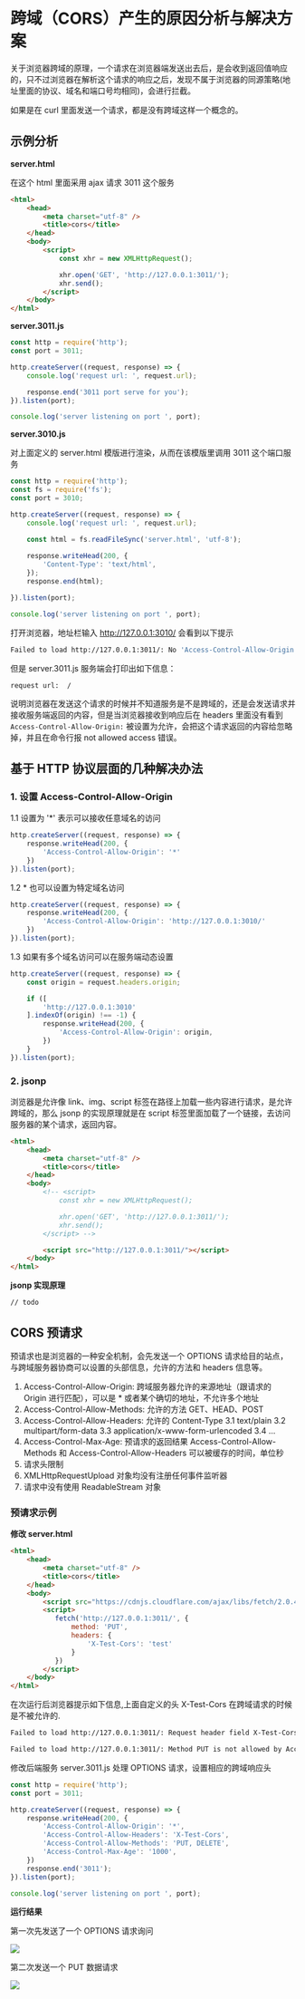 # 跨域（CORS）产生的原因分析与解决方案

关于浏览器跨域的原理，一个请求在浏览器端发送出去后，是会收到返回值响应的，只不过浏览器在解析这个请求的响应之后，发现不属于浏览器的同源策略(地址里面的协议、域名和端口号均相同)，会进行拦截。

如果是在 curl 里面发送一个请求，都是没有跨域这样一个概念的。

## 示例分析

**server.html**

在这个 html 里面采用 ajax 请求 3011 这个服务

```html
<html>
    <head>
        <meta charset="utf-8" />
        <title>cors</title>
    </head>
    <body>
        <script>
            const xhr = new XMLHttpRequest();

            xhr.open('GET', 'http://127.0.0.1:3011/');
            xhr.send();
        </script>
    </body>
</html>
```

**server.3011.js**

```js
const http = require('http');
const port = 3011;

http.createServer((request, response) => {
    console.log('request url: ', request.url);

    response.end('3011 port serve for you');
}).listen(port);

console.log('server listening on port ', port);
```

**server.3010.js**

对上面定义的 server.html 模版进行渲染，从而在该模版里调用 3011 这个端口服务

```js
const http = require('http');
const fs = require('fs');
const port = 3010;

http.createServer((request, response) => {
    console.log('request url: ', request.url);

    const html = fs.readFileSync('server.html', 'utf-8');
    
    response.writeHead(200, {
        'Content-Type': 'text/html',
    });
    response.end(html);

}).listen(port);

console.log('server listening on port ', port);
```

打开浏览器，地址栏输入 http://127.0.0.1:3010/ 会看到以下提示

```bash
Failed to load http://127.0.0.1:3011/: No 'Access-Control-Allow-Origin' header is present on the requested resource. Origin 'http://127.0.0.1:3010' is therefore not allowed access.
```

但是 server.3011.js 服务端会打印出如下信息： 

```
request url:  /
```

说明浏览器在发送这个请求的时候并不知道服务是不是跨域的，还是会发送请求并接收服务端返回的内容，但是当浏览器接收到响应后在 headers 里面没有看到 ``` Access-Control-Allow-Origin: ``` 被设置为允许，会把这个请求返回的内容给忽略掉，并且在命令行报 not allowed access 错误。

## 基于 HTTP 协议层面的几种解决办法

### 1. 设置 Access-Control-Allow-Origin

1.1 设置为 '*' 表示可以接收任意域名的访问

```js
http.createServer((request, response) => {
    response.writeHead(200, {
        'Access-Control-Allow-Origin': '*'
    })
}).listen(port);
```

1.2 * 也可以设置为特定域名访问

```js
http.createServer((request, response) => {
    response.writeHead(200, {
        'Access-Control-Allow-Origin': 'http://127.0.0.1:3010/'
    })
}).listen(port);
```

1.3 如果有多个域名访问可以在服务端动态设置

```js
http.createServer((request, response) => {
    const origin = request.headers.origin;

    if ([
        'http://127.0.0.1:3010'
    ].indexOf(origin) !== -1) {
        response.writeHead(200, {
            'Access-Control-Allow-Origin': origin,
        })
    }
}).listen(port);
```

### 2. jsonp

浏览器是允许像 link、img、script 标签在路径上加载一些内容进行请求，是允许跨域的，那么 jsonp 的实现原理就是在 script 标签里面加载了一个链接，去访问服务器的某个请求，返回内容。

```html
<html>
    <head>
        <meta charset="utf-8" />
        <title>cors</title>
    </head>
    <body>
        <!-- <script>
            const xhr = new XMLHttpRequest();

            xhr.open('GET', 'http://127.0.0.1:3011/');
            xhr.send();
        </script> -->

        <script src="http://127.0.0.1:3011/"></script>
    </body>
</html>
```

**jsonp 实现原理**

```
// todo
```

## CORS 预请求

预请求也是浏览器的一种安全机制，会先发送一个 OPTIONS 请求给目的站点，与跨域服务器协商可以设置的头部信息，允许的方法和 headers 信息等。

1. Access-Control-Allow-Origin: 跨域服务器允许的来源地址（跟请求的 Origin 进行匹配），可以是 * 或者某个确切的地址，不允许多个地址
2. Access-Control-Allow-Methods: 允许的方法 GET、HEAD、POST
3. Access-Control-Allow-Headers: 允许的 Content-Type
    3.1 text/plain
    3.2 multipart/form-data
    3.3 application/x-www-form-urlencoded
    3.4 ...
4. Access-Control-Max-Age: 预请求的返回结果 Access-Control-Allow-Methods 和 Access-Control-Allow-Headers 可以被缓存的时间，单位秒
5. 请求头限制
6. XMLHttpRequestUpload 对象均没有注册任何事件监听器
7. 请求中没有使用 ReadableStream 对象

### 预请求示例

**修改 server.html**

```html
<html>
    <head>
        <meta charset="utf-8" />
        <title>cors</title>
    </head>
    <body>
        <script src="https://cdnjs.cloudflare.com/ajax/libs/fetch/2.0.4/fetch.min.js"></script>
        <script>
           fetch('http://127.0.0.1:3011/', {
               method: 'PUT',
               headers: {
                   'X-Test-Cors': 'test'
               }
           })
        </script>
    </body>
</html>
```

在次运行后浏览器提示如下信息,上面自定义的头 X-Test-Cors 在跨域请求的时候是不被允许的.

```bash
Failed to load http://127.0.0.1:3011/: Request header field X-Test-Cors is not allowed by Access-Control-Allow-Headers in preflight response.
```

```bash
Failed to load http://127.0.0.1:3011/: Method PUT is not allowed by Access-Control-Allow-Methods in preflight response.
```

修改后端服务 server.3011.js 处理 OPTIONS 请求，设置相应的跨域响应头

```js
const http = require('http');
const port = 3011;

http.createServer((request, response) => {
    response.writeHead(200, {
        'Access-Control-Allow-Origin': '*',
        'Access-Control-Allow-Headers': 'X-Test-Cors',
        'Access-Control-Allow-Methods': 'PUT, DELETE',
        'Access-Control-Max-Age': '1000',
    })
    response.end('3011');
}).listen(port);

console.log('server listening on port ', port);
```

**运行结果**

第一次先发送了一个 OPTIONS 请求询问

![](./img/cors/cors2018072801.jpeg)

第二次发送一个 PUT 数据请求

![](./img/cors/cors2018072802.png)